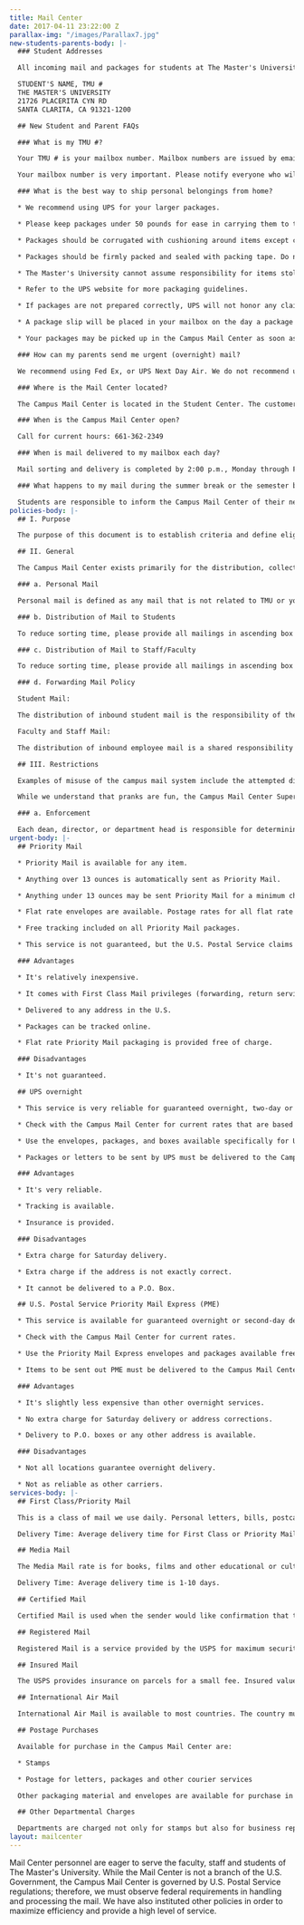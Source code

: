 ```yaml
---
title: Mail Center
date: 2017-04-11 23:22:00 Z
parallax-img: "/images/Parallax7.jpg"
new-students-parents-body: |-
  ### Student Addresses

  All incoming mail and packages for students at The Master's University should be addressed:

  STUDENT'S NAME, TMU #
  THE MASTER'S UNIVERSITY
  21726 PLACERITA CYN RD
  SANTA CLARITA, CA 91321-1200

  ## New Student and Parent FAQs

  ### What is my TMU #?

  Your TMU # is your mailbox number. Mailbox numbers are issued by email during the early part of August, provided the student has completed the registration process. Information about accessing your mailbox combination will also be included in the email.

  Your mailbox number is very important. Please notify everyone who will be sending you mail to include your mailbox number on all address labels. Mail received without your mailbox number will be delayed.

  ### What is the best way to ship personal belongings from home?

  * We recommend using UPS for your larger packages.

  * Please keep packages under 50 pounds for ease in carrying them to the dorms.

  * Packages should be corrugated with cushioning around items except clothing and books.

  * Packages should be firmly packed and sealed with packing tape. Do not use rope, twine, masking tape or duct tape.

  * The Master's University cannot assume responsibility for items stolen or damaged during shipment. Therefore, make sure all of your packages are insured.

  * Refer to the UPS website for more packaging guidelines.

  * If packages are not prepared correctly, UPS will not honor any claims against damage.

  * A package slip will be placed in your mailbox on the day a package arrives.

  * Your packages may be picked up in the Campus Mail Center as soon as you arrive, however you may want to wait until you have checked in and have your room key, so you won't have to carry them around.

  ### How can my parents send me urgent (overnight) mail?

  We recommend using Fed Ex, or UPS Next Day Air. We do not recommend using the U.S. Postal Service Priority Mail Express. The Mail Center staff signs for all Fed Ex, UPS and other accountable mail. We will put a package slip into the student's mailbox. The student will sign for the package when he/she comes to the window to pick it up. Our policy is, "if we sign for it, you sign for it." For other important mail that is not "urgent" (i.e., airline tickets, money order, other valuable items), we suggest using certified mail or registered mail for added security.

  ### Where is the Mail Center located?

  The Campus Mail Center is located in the Student Center. The customer service window is located inside the Bookstore.

  ### When is the Campus Mail Center open?

  Call for current hours: 661-362-2349

  ### When is mail delivered to my mailbox each day?

  Mail sorting and delivery is completed by 2:00 p.m., Monday through Friday.

  ### What happens to my mail during the summer break or the semester break? How do I forward my mail after I graduate or transfer?

  Students are responsible to inform the Campus Mail Center of their new address if they leave the College for any reason. You may click [here](https://portal.masters.edu/MailCenter/Forwarding/) to complete an online forwarding request. Mail is forwarded during the summer break or if a student leaves the College due to graduation, transfer or withdrawal. Mail is not forwarded during the semester (holiday) break. Mail is forwarded for a period of 12 months. The forwarding address should be updated if it changes during that period of time and students should notify all businesses, friends and family of their new address as soon as possible. Due to a USPS policy, magazines will not be forwarded. Be sure to inform magazine companies of your new address eight weeks before you move.
policies-body: |-
  ## I. Purpose

  The purpose of this document is to establish criteria and define eligibility and restrictions in the use of The Master's University Campus Mail Center. While the Mail Center is not a branch of the U.S. Government, we are governed by U.S. Postal regulations; therefore we must observe federal requirements in handling and processing the mail. We have also instituted other policies in order to maximize efficiency and provide a high level of service to the staff, faculty and students of The Master's College.

  ## II. General

  The Campus Mail Center exists primarily for the distribution, collection and processing of The Master's University intra-campus mail and mail sent via the USPS and various express carriers. The Master's College campus mail system is a restricted service, which is available for official business only. Official materials are those dealing with some aspect of college operations, which can be defined as essential to the activities of the institution as differentiated from private business or personal mail. It is not available for private gain or use by non-college groups for the advertisement of programs or political endorsements not sponsored by the College. However, stamps and package postage may be purchased during window hours for personal or other use.

  ### a. Personal Mail

  Personal mail is defined as any mail that is not related to TMU or your position at TMU, such as utility bills, credit card and bank accounts, periodicals not related to your position at TMU. All faculty and staff are required to receive their personal mail at home or at another permanent address. Occasional correspondence from friends and/or colleagues is acceptable. Your TMU address should never be given as your permanent address unless you live on campus. Packages received by TMU which appear to be of a personal nature will not be delivered to you. You will receive a call and will need to come and pick the package up from the Campus Mail Center.

  ### b. Distribution of Mail to Students

  To reduce sorting time, please provide all mailings in ascending box number order. If every student on-campus is receiving the same information, names and box numbers are not necessary. Full sheet mailings should be tri-folded for efficient stuffing of mailboxes. Please give two days notice in order to guarantee timely delivery of a mass mailing.

  ### c. Distribution of Mail to Staff/Faculty

  To reduce sorting time, please provide all mailings in ascending box number order. Mailing directed to specific faculty or staff requires individual name and box numbers. Faculty and staff can also distribute information by sending one flyer to each department to post, sending a bundle of flyers to each department to distribute or emailing the department.

  ### d. Forwarding Mail Policy

  Student Mail:

  The distribution of inbound student mail is the responsibility of the TMC Campus Mail Center Supervisor. This includes the handling of mail for enrolled students on campus and forwarding the mail to students who have recently left the campus. First Class Mail is forwarded for a period of 12 months. NOTE: Magazine subscriptions will not be forwarded by the Campus Mail Center. The USPS will not accept magazines to be forwarded. If you know when you are leaving the college, notify magazine companies at least eight weeks in advance to let them know your new address. We apologize for the inconvenience. This is a USPS policy.

  Faculty and Staff Mail:

  The distribution of inbound employee mail is a shared responsibility of the Campus Mail Center supervisor and the departments to whom the mail is delivered. The responsibility for forwarding employee departmental mail is that of each department.

  ## III. Restrictions

  Examples of misuse of the campus mail system include the attempted distribution of chain letters, hate mail, obscene mail, letters to gain personal profit (pyramid schemes) and political endorsements.

  While we understand that pranks are fun, the Campus Mail Center Supervisor MUST approve any pranks involving mailboxes or the Mail Center AHEAD OF TIME. Absolutely no pranks that emit any sort of odor will be allowed!

  ### a. Enforcement

  Each dean, director, or department head is responsible for determining if materials to be distributed by the Campus Mail Center relate to official business of the College. When questions occur concerning such determination, the matter must be referred to the next level of college administration (dean, director, vice president, etc.). Material found within the Campus Mail Center to be in violation of this policy will be removed immediately and the appropriate administrator will be contacted.
urgent-body: |-
  ## Priority Mail

  * Priority Mail is available for any item.

  * Anything over 13 ounces is automatically sent as Priority Mail.

  * Anything under 13 ounces may be sent Priority Mail for a minimum charge.

  * Flat rate envelopes are available. Postage rates for all flat rate packages are posted outside the Customer Service Window.

  * Free tracking included on all Priority Mail packages.

  * This service is not guaranteed, but the U.S. Postal Service claims it is faster than First Class Mail.

  ### Advantages

  * It's relatively inexpensive.

  * It comes with First Class Mail privileges (forwarding, return service, etc.).

  * Delivered to any address in the U.S.

  * Packages can be tracked online.

  * Flat rate Priority Mail packaging is provided free of charge.

  ### Disadvantages

  * It's not guaranteed.

  ## UPS overnight

  * This service is very reliable for guaranteed overnight, two-day or three-day delivery.

  * Check with the Campus Mail Center for current rates that are based on weight and zone.

  * Use the envelopes, packages, and boxes available specifically for UPS purposes. The packaging is free of charge.

  * Packages or letters to be sent by UPS must be delivered to the Campus Mail Center by 3:00 p.m.

  ### Advantages

  * It's very reliable.

  * Tracking is available.

  * Insurance is provided.

  ### Disadvantages

  * Extra charge for Saturday delivery.

  * Extra charge if the address is not exactly correct.

  * It cannot be delivered to a P.O. Box.

  ## U.S. Postal Service Priority Mail Express (PME)

  * This service is available for guaranteed overnight or second-day delivery.

  * Check with the Campus Mail Center for current rates.

  * Use the Priority Mail Express envelopes and packages available free of charge.

  * Items to be sent out PME must be delivered to the Campus Mail Center by 3:00 p.m.

  ### Advantages

  * It's slightly less expensive than other overnight services.

  * No extra charge for Saturday delivery or address corrections.

  * Delivery to P.O. boxes or any other address is available.

  ### Disadvantages

  * Not all locations guarantee overnight delivery.

  * Not as reliable as other carriers.
services-body: |-
  ## First Class/Priority Mail

  This is a class of mail we use daily. Personal letters, bills, postcards and similar items must be sent first class. Current rates are available in the Campus Mail Center.

  Delivery Time: Average delivery time for First Class or Priority Mail is 1-4 days. Priority Mail packaging is available outside the Mail Center customer service window inside the Bookstore.

  ## Media Mail

  The Media Mail rate is for books, films and other educational or cultural materials. Media Mail must not contain any personal correspondence, and it can be opened and inspected by any postal employee, unlike all other classes of mail, which are sealed against inspection.

  Delivery Time: Average delivery time is 1-10 days.

  ## Certified Mail

  Certified Mail is used when the sender would like confirmation that the recipient received the letter. A signed card can be returned to the sender, showing the recipient's signature and date received. Certified Mail may take a little longer for the addressee to receive than regular First Class Mail. Delays may occur if the recipient is not available to sign for the letter. The certified letter is held for pickup at the post office for a period of 15 days. If it is not picked up by the recipient within that period of time, it is returned to the sender. The Certified Mail will not be left at a residence. The mail carrier will leave a note for the recipient.

  ## Registered Mail

  Registered Mail is a service provided by the USPS for maximum security when sending valuables through the mail. We do not provide this service at the Campus Mail Center.

  ## Insured Mail

  The USPS provides insurance on parcels for a small fee. Insured values may be anything from $100 to $500. Any item insured for more than $500 must be taken to the Post Office--the Campus Mail Center will not handle those items. Keep in mind that Registered Mail and Insured Mail, like Certified Mail, may take a little longer because of special handling.

  ## International Air Mail

  International Air Mail is available to most countries. The country must be written in English on the last line of the address in all capital letters. A custom form must be included for packages weighing 16 ounces or more and for flat rate envelopes.

  ## Postage Purchases

  Available for purchase in the Campus Mail Center are:

  * Stamps

  * Postage for letters, packages and other courier services

  Other packaging material and envelopes are available for purchase in the Bookstore. Stamps may be purchased using cash, personal check or a Faculty/Staff department account. We do not accept credit cards at this time.

  ## Other Departmental Charges

  Departments are charged not only for stamps but also for business reply mail, bulk mail, postage due letters and metered mail. Charges are calculated monthly and a monthly report is sent to the business office. If you have any questions about your charges, please contact the Campus Mail Center Supervisor at ext. 2348.
layout: mailcenter
---
```


Mail Center personnel are eager to serve the faculty, staff and students of The Master's University. While the Mail Center is not a branch of the U.S. Government, the Campus Mail Center is governed by U.S. Postal Service regulations; therefore, we must observe federal requirements in handling and processing the mail. We have also instituted other policies in order to maximize efficiency and provide a high level of service.